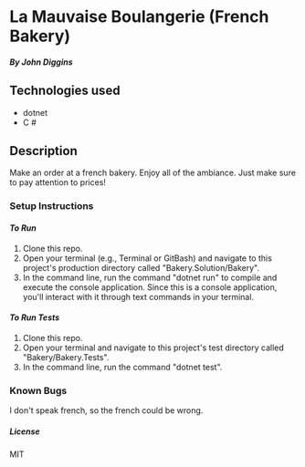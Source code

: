 # La Mauvaise Boulangerie (French Bakery)

#### _By John Diggins_

## Technologies used
* dotnet
* C #

## Description

Make an order at a french bakery.  Enjoy all of the ambiance.  Just make sure to pay attention to prices!

### Setup Instructions
#### _To Run_
1. Clone this repo.
2. Open your terminal (e.g., Terminal or GitBash) and navigate to this project's production directory called "Bakery.Solution/Bakery".
3. In the command line, run the command "dotnet run" to compile and execute the console application. Since this is a console application, you'll interact with it through text commands in your terminal.
#### _To Run Tests_
1. Clone this repo.
2. Open your terminal and navigate to this project's test directory called "Bakery/Bakery.Tests".
3. In the command line, run the command "dotnet test".

### Known Bugs

I don't speak french, so the french could be wrong.  

##### License
MIT

